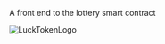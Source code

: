A front end to the lottery smart contract

![LuckTokenLogo](https://github.com/user-attachments/assets/31c1428c-91b1-441f-b74e-ea17c8f17459)
